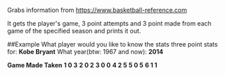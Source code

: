 Grabs information from https://www.basketball-reference.com

It gets the player's game, 3 point attempts and 3 point made from each game of the specified season and prints it out.

##Example
What player would you like to know the stats three point stats for: **Kobe Bryant**
What year(btw: 1967 and now): **2014**

**Game	Made	Taken**
**1	     0	    3**
**2	     0	    2**
**3	     0	    0**
**4	     2	    5**
**5	     0	    5**
**6	     1	    1**

